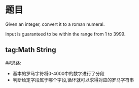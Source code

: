 # 题目
Given an integer, convert it to a roman numeral.

Input is guaranteed to be within the range from 1 to 3999.

## tag:Math String

##思路:
* 基本的罗马字符将0-4000中的数字进行了分段
* 判断给定字段属于哪个字段,循环就可以求得对应的罗马字符串